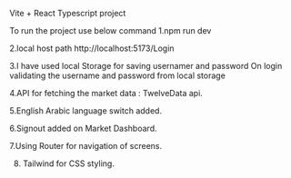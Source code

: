 Vite + React Typescript project

To run the project use below command 
1.npm run dev 

2.local host path
http://localhost:5173/Login

3.I have used local Storage for saving usernamer and password
On login validating the username and password from local storage

4.API for fetching the market data : TwelveData api.

5.English Arabic language switch added.

6.Signout added on Market Dashboard.

7.Using Router for navigation of screens.

8. Tailwind for CSS styling.


